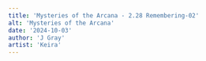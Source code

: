 ```yaml
---
title: 'Mysteries of the Arcana - 2.28 Remembering-02'
alt: 'Mysteries of the Arcana'
date: '2024-10-03'
author: 'J Gray'
artist: 'Keira'
---
```

